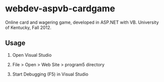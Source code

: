 webdev-aspvb-cardgame
=====================

Online card and wagering game, developed in ASP.NET with VB.  University of Kentucky, Fall 2012.

Usage
-----

1) Open Visual Studio

2) File > Open > Web Site > program5 directory

3) Start Debugging (F5) in Visual Studio